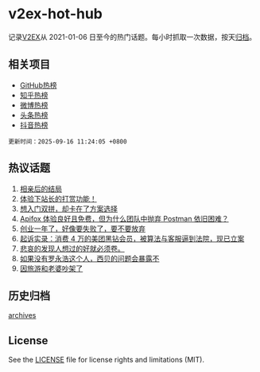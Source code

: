# v2ex-hot-hub

 记录[V2EX](https://www.v2ex.com/)从 2021-01-06 日至今的热门话题。每小时抓取一次数据，按天[归档](archives)。
 
 ## 相关项目

- [GitHub热榜](https://github.com/lonnyzhang423/github-hot-hub)
- [知乎热榜](https://github.com/lonnyzhang423/zhihu-hot-hub)
- [微博热榜](https://github.com/lonnyzhang423/weibo-hot-hub)
- [头条热榜](https://github.com/lonnyzhang423/toutiao-hot-hub)
- [抖音热榜](https://github.com/lonnyzhang423/douyin-hot-hub)


 `更新时间：2025-09-16 11:24:05 +0800`

## 热议话题

1. [相亲后的结局](https://www.v2ex.com/t/1159267)
1. [体验下站长的打赏功能！](https://www.v2ex.com/t/1159335)
1. [想入门双拼，却卡在了方案选择](https://www.v2ex.com/t/1159291)
1. [Apifox 体验良好且免费，但为什么团队中抛弃 Postman 依旧困难？](https://www.v2ex.com/t/1159283)
1. [创业一年了，好像要失败了，要不要放弃](https://www.v2ex.com/t/1159355)
1. [起诉实录：消费 4 万的美团黑钻会员，被算法与客服逼到法院，现已立案](https://www.v2ex.com/t/1159485)
1. [悲哀的发现人想过的好就必须卷。](https://www.v2ex.com/t/1159461)
1. [如果没有罗永浩这个人，西贝的问题会暴露不](https://www.v2ex.com/t/1159381)
1. [因旅游和老婆吵架了](https://www.v2ex.com/t/1159535)

## 历史归档

[archives](archives)

## License

See the [LICENSE](LICENSE) file for license rights and limitations (MIT).
